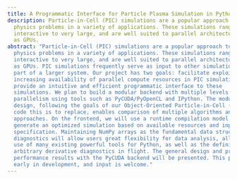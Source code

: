 ```yaml
---
title: A Programmatic Interface for Particle Plasma Simulation in Python
description: Particle-in-Cell (PIC) simulations are a popular approach to plasma
  physics problems in a variety of applications. These simulations range from
  interactive to very large, and are well suited to parallel architectures, such
  as GPUs.
abstract: "Particle-in-Cell (PIC) simulations are a popular approach to plasma
  physics problems in a variety of applications. These simulations range from
  interactive to very large, and are well suited to parallel architectures, such
  as GPUs. PIC simulations frequently serve as input to other simulations, as a
  part of a larger system. Our project has two goals: facilitate exploitation of
  increasing availability of parallel compute resources in PIC simulation, and
  provide an intuitive and efficient programmatic interface to these
  simulations. We plan to build a modular backend with multiple levels of
  parallelism using tools such as PyCUDA/PyOpenCL and IPython. The modular
  design, following the goals of our Object-Oriented Particle-in-Cell (OOPIC)
  code this is to replace, enables comparison of multiple algorithms and
  approaches. On the frontend, we will use a runtime compilation model to
  generate an optimized simulation based on available resources and input
  specification. Maintaining NumPy arrays as the fundamental data structure of
  diagnostics will allow users great flexibility for data analysis, allowing the
  use of many existing powerful tools for Python, as well as the definition of
  arbitrary derivative diagnostics in flight. The general design and preliminary
  performance results with the PyCUDA backend will be presented. This project is
  early in development, and input is welcome."
---
```


